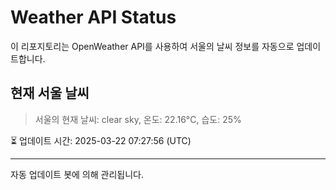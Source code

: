 
# Weather API Status

이 리포지토리는 OpenWeather API를 사용하여 서울의 날씨 정보를 자동으로 업데이트합니다.

## 현재 서울 날씨
> 서울의 현재 날씨: clear sky, 온도: 22.16°C, 습도: 25%

⏳ 업데이트 시간: 2025-03-22 07:27:56 (UTC)

---
자동 업데이트 봇에 의해 관리됩니다.
